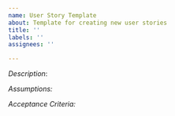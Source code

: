 ```yaml
---
name: User Story Template
about: Template for creating new user stories
title: ''
labels: ''
assignees: ''

---
```


*Description*:


*Assumptions:*


*Acceptance Criteria:*

